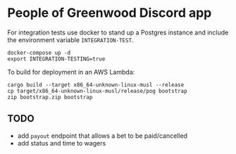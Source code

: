 # People of Greenwood Discord app

For integration tests use docker to stand up a Postgres instance and include the environment variable `INTEGRATION-TEST`.

```shell
docker-compose up -d
export INTEGRATION-TESTING=true
```

To build for deployment in an AWS Lambda:
```
cargo build --target x86_64-unknown-linux-musl --release
cp target/x86_64-unknown-linux-musl/release/pog bootstrap
zip bootstrap.zip bootstrap
```

## TODO
- add `payout` endpoint that allows a bet to be paid/cancelled
- add status and time to wagers